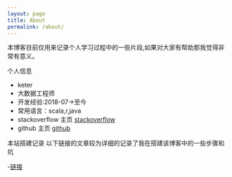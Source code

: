 ```yaml
---
layout: page
title: About
permalink: /about/
---
```


本博客目前仅用来记录个人学习过程中的一些片段,如果对大家有帮助那我觉得非常有意义。

个人信息
- keter
- 大数据工程师
- 开发经验:2018-07->至今
- 常用语言：scala,r,java
- stackoverflow 主页 [stackoverflow](https://stackoverflow.com/users/11139261/summersking)
- github 主页 [github](https://github.com/eterk)

本站搭建记录
以下链接的文章较为详细的记录了我在搭建该博客中的一些步骤和坑
<!-- -[链接](https://eterk.github.io/%E6%8A%80%E6%9C%AF%E6%96%87%E7%AB%A0/2022/08/01/create-gh-pages-record.html) -->
-[链接](..\技术文章\2022\08\01\create-gh-pages-record.html)